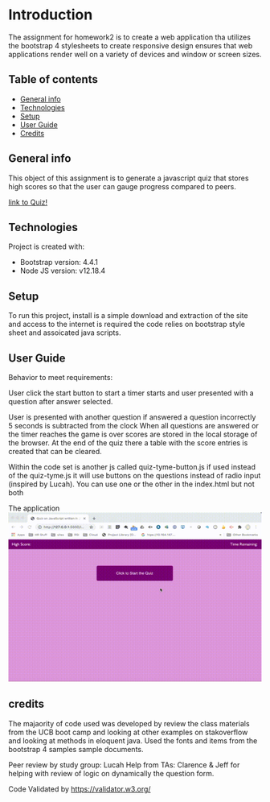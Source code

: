 # Introduction
The assignment for homework2 is to create a web application tha utilizes the bootstrap 4 stylesheets to create responsive design ensures that web applications render well on a variety of devices and window or screen sizes.

## Table of contents
* [General info](#general-info)
* [Technologies](#technologies)
* [Setup](#setup)
* [User Guide](#user-guide)
* [Credits](#credits)


## General info
This object of this assignment is to generate a javascript quiz that stores high scores
so that the user can gauge progress compared to peers.

[link to Quiz!](https://ktywelch.github.io/QuizTyme/)

	
## Technologies
Project is created with:
* Bootstrap version: 4.4.1
* Node JS version: v12.18.4
	
## Setup
To run this project, install is a simple download and extraction of the site and access to the internet is required the code relies on bootstrap style sheet and assoicated java scripts.

## User Guide
Behavior to meet requirements:

User click the start button to start a timer starts and  user presented with a question after answer selected.

User is presented with another question if answered a question incorrectly 5 seconds is subtracted from the clock
When all questions are answered or the timer reaches the game is over scores are stored in the local storage of the browser. At the end of the quiz there a table with the score entries is created that can be cleared.

Within the code set is another js called quiz-tyme-button.js if used instead of the quiz-tyme.js it will use buttons on the questions instead of radio input (inspired by Lucah).  You can use one or the other in the index.html but not both

The application
![quiz demo](./assets/images/newQuiz.gif)


## credits
The majaority of code used was developed by review the class materials from the UCB boot camp and looking at other examples on stakoverflow and looking at methods in eloquent java. Used the fonts and items from the bootstrap 4 samples sample documents. 


Peer review by study group: Lucah
Help from TAs: Clarence & Jeff for helping with review of logic on dynamically the question form. 

Code Validated by https://validator.w3.org/









